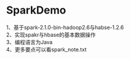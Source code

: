 # SparkDemo
1、基于spark-2.1.0-bin-hadoop2.6与habse-1.2.6                                                                                               
2、实现spakr与hbase的基本数据操作                                                                                       
3、编程语言为Java                                        
4、更多要点可以看spark_note.txt
